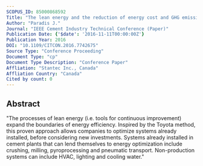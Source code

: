 ```yaml
---
SCOPUS_ID: 85000868592
Title: "The lean energy and the reduction of energy cost and GHG emissions: A proven approach"
Author: "Paradis J."
Journal: "IEEE Cement Industry Technical Conference (Paper)"
Publication Date: {'$date': '2016-11-11T00:00:00Z'}
Publication Year: 2016
DOI: "10.1109/CITCON.2016.7742675"
Source Type: "Conference Proceeding"
Document Type: "cp"
Document Type Description: "Conference Paper"
Affliation: "Stantec Inc., Canada"
Affliation Country: "Canada"
Cited by count: 0
---
```


## Abstract
"The processes of lean energy (i.e. tools for continuous improvement) expand the boundaries of energy efficiency. Inspired by the Toyota method, this proven approach allows companies to optimize systems already installed, before considering new investments. Systems already installed in cement plants that can lend themselves to energy optimization include crushing, milling, pyroprocessing and pneumatic transport. Non-production systems can include HVAC, lighting and cooling water."

